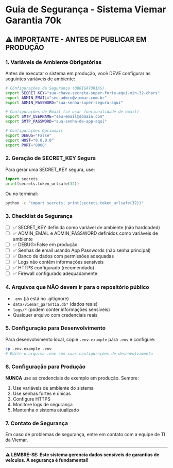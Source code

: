 # Guia de Segurança - Sistema Viemar Garantia 70k

## ⚠️ IMPORTANTE - ANTES DE PUBLICAR EM PRODUÇÃO

### 1. Variáveis de Ambiente Obrigatórias

Antes de executar o sistema em produção, você DEVE configurar as seguintes variáveis de ambiente:

```bash
# Configurações de Segurança (OBRIGATÓRIAS)
export SECRET_KEY="sua-chave-secreta-super-forte-aqui-min-32-chars"
export ADMIN_EMAIL="seu-admin@viemar.com.br"
export ADMIN_PASSWORD="sua-senha-super-segura-aqui"

# Configurações de Email (se usar funcionalidade de email)
export SMTP_USERNAME="seu-email@domain.com"
export SMTP_PASSWORD="sua-senha-de-app-aqui"

# Configurações Opcionais
export DEBUG="False"
export HOST="0.0.0.0"
export PORT="8000"
```

### 2. Geração de SECRET_KEY Segura

Para gerar uma SECRET_KEY segura, use:

```python
import secrets
print(secrets.token_urlsafe(32))
```

Ou no terminal:
```bash
python -c "import secrets; print(secrets.token_urlsafe(32))"
```

### 3. Checklist de Segurança

- [ ] ✅ SECRET_KEY definida como variável de ambiente (não hardcoded)
- [ ] ✅ ADMIN_EMAIL e ADMIN_PASSWORD definidos como variáveis de ambiente
- [ ] ✅ DEBUG=False em produção
- [ ] ✅ Senhas de email usando App Passwords (não senha principal)
- [ ] ✅ Banco de dados com permissões adequadas
- [ ] ✅ Logs não contêm informações sensíveis
- [ ] ✅ HTTPS configurado (recomendado)
- [ ] ✅ Firewall configurado adequadamente

### 4. Arquivos que NÃO devem ir para o repositório público

- `.env` (já está no .gitignore)
- `data/viemar_garantia.db*` (dados reais)
- `logs/*` (podem conter informações sensíveis)
- Qualquer arquivo com credenciais reais

### 5. Configuração para Desenvolvimento

Para desenvolvimento local, copie `.env.example` para `.env` e configure:

```bash
cp .env.example .env
# Edite o arquivo .env com suas configurações de desenvolvimento
```

### 6. Configuração para Produção

**NUNCA** use as credenciais de exemplo em produção. Sempre:

1. Use variáveis de ambiente do sistema
2. Use senhas fortes e únicas
3. Configure HTTPS
4. Monitore logs de segurança
5. Mantenha o sistema atualizado

### 7. Contato de Segurança

Em caso de problemas de segurança, entre em contato com a equipe de TI da Viemar.

---

**⚠️ LEMBRE-SE: Este sistema gerencia dados sensíveis de garantias de veículos. A segurança é fundamental!**